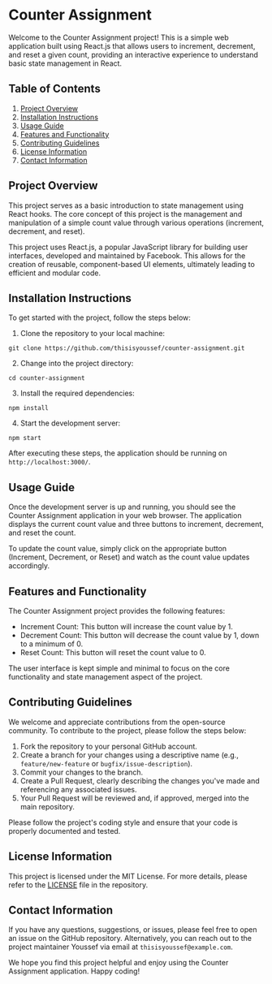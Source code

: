 # Counter Assignment

Welcome to the Counter Assignment project! This is a simple web application built using React.js that allows users to increment, decrement, and reset a given count, providing an interactive experience to understand basic state management in React.

## Table of Contents

1. [Project Overview](#project-overview)
2. [Installation Instructions](#installation-instructions)
3. [Usage Guide](#usage-guide)
4. [Features and Functionality](#features-and-functionality)
5. [Contributing Guidelines](#contributing-guidelines)
6. [License Information](#license-information)
7. [Contact Information](#contact-information)

## Project Overview

This project serves as a basic introduction to state management using React hooks. The core concept of this project is the management and manipulation of a simple count value through various operations (increment, decrement, and reset).

This project uses React.js, a popular JavaScript library for building user interfaces, developed and maintained by Facebook. This allows for the creation of reusable, component-based UI elements, ultimately leading to efficient and modular code.

## Installation Instructions

To get started with the project, follow the steps below:

1. Clone the repository to your local machine:

```
git clone https://github.com/thisisyoussef/counter-assignment.git
```

2. Change into the project directory:

```
cd counter-assignment
```

3. Install the required dependencies:

```
npm install
```

4. Start the development server:

```
npm start
```

After executing these steps, the application should be running on `http://localhost:3000/`.

## Usage Guide

Once the development server is up and running, you should see the Counter Assignment application in your web browser. The application displays the current count value and three buttons to increment, decrement, and reset the count.

To update the count value, simply click on the appropriate button (Increment, Decrement, or Reset) and watch as the count value updates accordingly.

## Features and Functionality

The Counter Assignment project provides the following features:

- Increment Count: This button will increase the count value by 1.
- Decrement Count: This button will decrease the count value by 1, down to a minimum of 0.
- Reset Count: This button will reset the count value to 0.

The user interface is kept simple and minimal to focus on the core functionality and state management aspect of the project.

## Contributing Guidelines

We welcome and appreciate contributions from the open-source community. To contribute to the project, please follow the steps below:

1. Fork the repository to your personal GitHub account.
2. Create a branch for your changes using a descriptive name (e.g., `feature/new-feature` or `bugfix/issue-description`).
3. Commit your changes to the branch.
4. Create a Pull Request, clearly describing the changes you've made and referencing any associated issues.
5. Your Pull Request will be reviewed and, if approved, merged into the main repository.

Please follow the project's coding style and ensure that your code is properly documented and tested.

## License Information

This project is licensed under the MIT License. For more details, please refer to the [LICENSE](https://github.com/thisisyoussef/counter-assignment/blob/main/LICENSE) file in the repository.

## Contact Information

If you have any questions, suggestions, or issues, please feel free to open an issue on the GitHub repository. Alternatively, you can reach out to the project maintainer Youssef via email at `thisisyoussef@example.com`.

We hope you find this project helpful and enjoy using the Counter Assignment application. Happy coding!